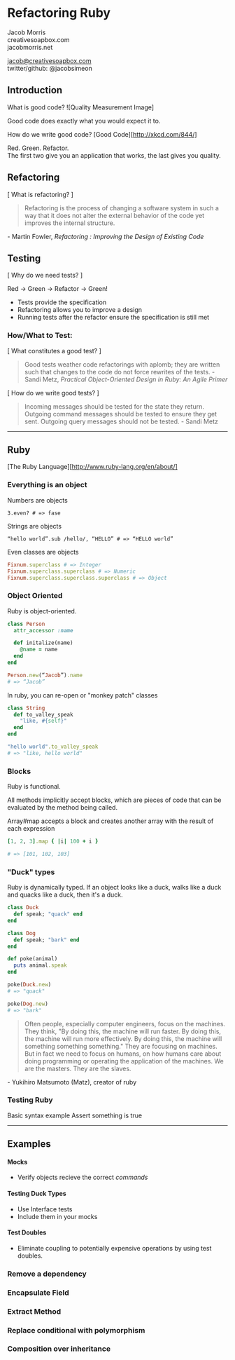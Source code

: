 # Refactoring Ruby
Jacob Morris  
creativesoapbox.com  
jacobmorris.net  

jacob@creativesoapbox.com  
twitter/github: @jacobsimeon

## Introduction

What is good code?
![Quality Measurement Image]

Good code does exactly what you would expect it to.

How do we write good code?
[Good Code][http://xkcd.com/844/]

Red. Green. Refactor.  
The first two give you an application that works, the last gives you quality.

## Refactoring

[ What is refactoring? ]

> Refactoring is the process of changing a software system in such a way that it does not
> alter the external behavior of the code yet improves the internal structure.

  \- Martin Fowler, *Refactoring : Improving the Design of Existing Code*

## Testing

[ Why do we need tests? ]

Red -> Green -> Refactor -> Green!

- Tests provide the specification
- Refactoring allows you to improve a design
- Running tests after the refactor ensure the specification is still met

### How/What to Test:

[ What constitutes a good test? ]

> Good tests weather code refactorings with aplomb; they are written such that changes
> to the code do not force rewrites of the tests.
  \- Sandi Metz, *Practical Object-Oriented Design in Ruby: An Agile Primer*

[ How do we write good tests? ]

> Incoming messages should be tested for the state they return. Outgoing command
> messages should be tested to ensure they get sent. Outgoing query messages should
> not be tested.
  \- Sandi Metz

--------

## Ruby

[The Ruby Language][http://www.ruby-lang.org/en/about/]

### Everything is an object

Numbers are objects

```
3.even? # => fase
```

Strings are objects

```
“hello world”.sub /hello/, “HELLO” # => “HELLO world”
```

Even classes are objects

``` ruby
Fixnum.superclass # => Integer
Fixnum.superclass.superclass # => Numeric
Fixnum.superclass.superclass.superclass # => Object
```

### Object Oriented

Ruby is object-oriented.

``` ruby
class Person
  attr_accessor :name

  def initalize(name)
    @name = name
  end
end

Person.new(“Jacob”).name
# => “Jacob”
```

In ruby, you can re-open or "monkey patch" classes

``` ruby
class String
  def to_valley_speak
    "like, #{self}"
  end
end

"hello world".to_valley_speak
# => "like, hello world"
```

### Blocks

Ruby is functional.

All methods implicitly accept blocks, which are pieces of code that can be
evaluated by the method being called.

Array#map accepts a block and creates another array with the result of each
expression

``` ruby
[1, 2, 3].map { |i| 100 + i }

# => [101, 102, 103]
```

### "Duck" types

Ruby is dynamically typed.
If an object looks like a duck, walks like a duck and quacks like a duck, then
it's a duck.

``` ruby
class Duck
  def speak; "quack" end
end

class Dog
  def speak; "bark" end
end

def poke(animal)
  puts animal.speak
end

poke(Duck.new)
# => "quack"

poke(Dog.new)
# => "bark"
```

> Often people, especially computer engineers, focus on the machines. They think,
> "By doing this, the machine will run faster. By doing this, the machine will
> run more effectively. By doing this, the machine will something something
> something." They are focusing on machines. But in fact we need to focus on
> humans, on how humans care about doing programming or operating the
> application of the machines. We are the masters. They are the slaves.

\- Yukihiro Matsumoto (Matz), creator of ruby

### Testing Ruby

Basic syntax example
Assert something is true

--------

## Examples


#### Mocks

 - Verify objects recieve the correct *commands*

#### Testing Duck Types

 - Use Interface tests
 - Include them in your mocks

#### Test Doubles

 - Eliminate coupling to potentially expensive operations by using test doubles.

### Remove a dependency

### Encapsulate Field

### Extract Method

### Replace conditional with polymorphism

### Composition over inheritance

